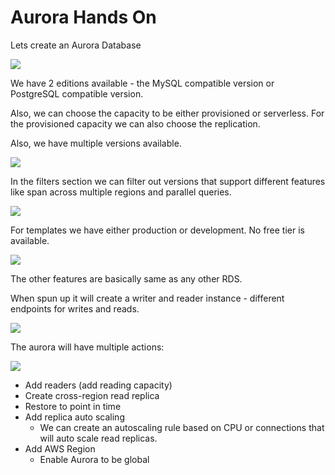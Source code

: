 # Aurora Hands On

Lets create an Aurora Database

![](2022-02-08-05-49-35.png)

We have 2 editions available - the MySQL compatible version or PostgreSQL compatible version.

Also, we can choose the capacity to be either provisioned or serverless.
For the provisioned capacity we can also choose the replication.

Also, we have multiple versions available.

![](2022-02-08-05-52-45.png)

In the filters section we can filter out versions that support different features like span across multiple regions and parallel queries.

![](2022-02-08-05-53-54.png)

For templates we have either production or development. No free tier is available.

![](2022-02-08-05-55-08.png)

The other features are basically same as any other RDS.

When spun up it will create a writer and reader instance - different endpoints for writes and reads.

![](2022-02-08-05-56-58.png)

The aurora will have multiple actions:

![](2022-02-08-05-58-19.png)

- Add readers (add reading capacity)
- Create cross-region read replica
- Restore to point in time
- Add replica auto scaling
    - We can create an autoscaling rule based on CPU or connections that will auto scale read replicas.
- Add AWS Region
    - Enable Aurora to be global